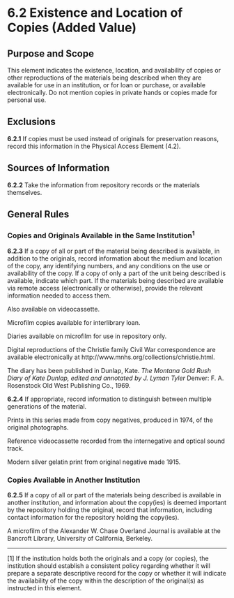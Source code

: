 # 6.2 Existence and Location of Copies (Added Value)

## Purpose and Scope

This element indicates the existence, location, and availability of copies or other reproductions of the materials being described when they are available for use in an institution, or for loan or purchase, or available electronically. Do not mention copies in private hands or copies made for personal use.

## Exclusions

**6.2.1** If copies must be used instead of originals for preservation reasons, record this information in the Physical Access Element (4.2).

## Sources of Information

**6.2.2** Take the information from repository records or the materials themselves.

## General Rules

### Copies and Originals Available in the Same Institution<sup>1</sup>

**6.2.3** If a copy of all or part of the material being described is available, in addition to the originals, record information about the medium and location of the copy, any identifying numbers, and any conditions on the use or availability of the copy. If a copy of only a part of the unit being described is available, indicate which part. If the materials being described are available via remote access (electronically or otherwise), provide the relevant information needed to access them.

<p class="dacs-example">Also available on videocassette.</p>
<p class="dacs-example">Microfilm copies available for interlibrary loan.</p>
<p class="dacs-example">Diaries available on microfilm for use in repository only.</p>
<p class="dacs-example">Digital reproductions of the Christie family Civil War correspondence are available electronically at http://www.mnhs.org/collections/christie.html.</p>
<p class="dacs-example">The diary has been published in Dunlap, Kate. <em>The Montana Gold Rush Diary of Kate Dunlap, edited and annotated by J. Lyman Tyler</em> Denver: F. A. Rosenstock Old West Publishing Co., 1969.</p>

**6.2.4** If appropriate, record information to distinguish between multiple generations of the material.

<p class="dacs-example">Prints in this series made from copy negatives, produced in 1974, of the original photographs.</p>
<p class="dacs-example">Reference videocassette recorded from the internegative and optical sound track.</p>
<p class="dacs-example">Modern silver gelatin print from original negative made 1915.</p>

### Copies Available in Another Institution

**6.2.5** If a copy of all or part of the materials being described is available in another institution, and information about the copy(ies) is deemed important by the repository holding the original, record that information, including contact information for the repository holding the copy(ies).

<p class="dacs-example">A microfilm of the Alexander W. Chase Overland Journal is available at the Bancroft Library, University of California, Berkeley.</p>

* * *

[1] If the institution holds both the originals and a copy (or copies), the institution should establish a consistent policy regarding whether it will prepare a separate descriptive record for the copy or whether it will indicate the availability of the copy within the description of the original(s) as instructed in this element.
